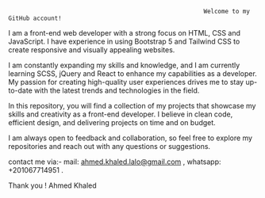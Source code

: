                                                            Welcome to my GitHub account!

I am a front-end web developer with a strong focus on HTML, CSS and JavaScript. 
I have experience in using Bootstrap 5 and Tailwind CSS to create responsive and visually appealing websites.

I am constantly expanding my skills and knowledge, and I am currently learning SCSS, jQuery and React to enhance my capabilities as a developer.
My passion for creating high-quality user experiences drives me to stay up-to-date with the latest trends and technologies in the field.

In this repository, you will find a collection of my projects that showcase my skills and creativity as a front-end developer.
I believe in clean code, efficient design, and delivering projects on time and on budget.

I am always open to feedback and collaboration, so feel free to explore my repositories and reach out with any questions or suggestions. 

contact me via:-
mail: ahmed.khaled.lalo@gmail.com ,
whatsapp: +201067714951 .

 Thank you !
 Ahmed Khaled
